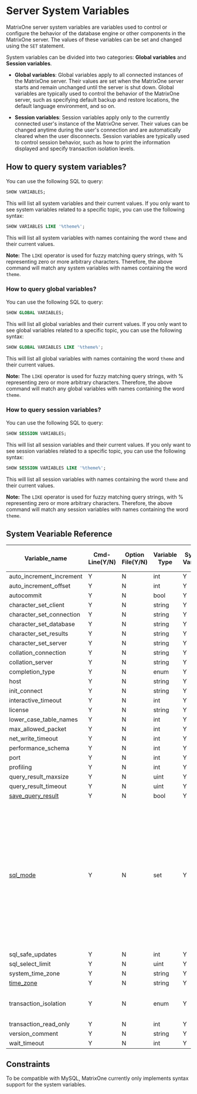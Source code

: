 # Server System Variables

MatrixOne server system variables are variables used to control or configure the behavior of the database engine or other components in the MatrixOne server. The values of these variables can be set and changed using the `SET` statement.

System variables can be divided into two categories: **Global variables** and **Session variables**.

- **Global variables**: Global variables apply to all connected instances of the MatrixOne server. Their values are set when the MatrixOne server starts and remain unchanged until the server is shut down. Global variables are typically used to control the behavior of the MatrixOne server, such as specifying default backup and restore locations, the default language environment, and so on.

- **Session variables**: Session variables apply only to the currently connected user's instance of the MatrixOne server. Their values can be changed anytime during the user's connection and are automatically cleared when the user disconnects. Session variables are typically used to control session behavior, such as how to print the information displayed and specify transaction isolation levels.

## How to query system variables?

You can use the following SQL to query:

```sql
SHOW VARIABLES;
```

This will list all system variables and their current values. If you only want to see system variables related to a specific topic, you can use the following syntax:

```sql
SHOW VARIABLES LIKE '%theme%';
```

This will list all system variables with names containing the word `theme` and their current values.

__Note:__ The `LIKE` operator is used for fuzzy matching query strings, with % representing zero or more arbitrary characters. Therefore, the above command will match any system variables with names containing the word `theme`.

### How to query global variables?

You can use the following SQL to query:

```sql
SHOW GLOBAL VARIABLES;
```

This will list all global variables and their current values. If you only want to see global variables related to a specific topic, you can use the following syntax:

```sql
SHOW GLOBAL VARIABLES LIKE '%theme%';
```

This will list all global variables with names containing the word `theme` and their current values.

__Note:__ The `LIKE` operator is used for fuzzy matching query strings, with % representing zero or more arbitrary characters. Therefore, the above command will match any global variables with names containing the word `theme`.

### How to query session variables?

You can use the following SQL to query:

```sql
SHOW SESSION VARIABLES;
```

This will list all session variables and their current values. If you only want to see session variables related to a specific topic, you can use the following syntax:

```sql
SHOW SESSION VARIABLES LIKE '%theme%';
```

This will list all session variables with names containing the word `theme` and their current values.

__Note:__ The `LIKE` operator is used for fuzzy matching query strings, with % representing zero or more arbitrary characters. Therefore, the above command will match any session variables with names containing the word `theme`.

## System Veariable Reference

| Variable_name | Cmd-Line(Y/N) | Option File(Y/N) | Variable Type | System Var(Y/N) | Var Scope(Global、Both/ Session) | Dynamic(Y/N) | Default Value | Optional value |
| --- | --- | --- | --- | --- | --- | --- | --- | --- |
| auto_increment_increment | Y | N | int | Y | Both | Y | 1 | 1-65535 |
| auto_increment_offset | Y | N | int | Y | Both | Y | 1 | 1-65535 |
| autocommit | Y | N | bool | Y | Both | Y | TRUE | FALSE |
| character_set_client | Y | N | string | Y | Both | Y | "utf8mb4" |  |
| character_set_connection | Y | N | string | Y | Both | Y | "utf8mb4" |  |
| character_set_database | Y | N | string | Y | Both | Y | "utf8mb4" |  |
| character_set_results | Y | N | string | Y | Both | Y | "utf8mb4" |  |
| character_set_server | Y | N | string | Y | Both | Y | "utf8mb4" |  |
| collation_connection | Y | N | string | Y | Both | Y | "default" |  |
| collation_server | Y | N | string | Y | Both | Y | "utf8mb4_bin" |  |
| completion_type | Y | N | enum | Y | Both | Y | "NO_CHAIN" | "NO_CHAIN","CHAIN", "RELEASE" |
| host | Y | N | string | Y | Both | N | "0.0.0.0" |  |
| init_connect | Y | N | string | Y | Both | Y | "" |  |
| interactive_timeout | Y | N | int | Y | Both | Y | 28800 | 1-31536000 |
| license | Y | N | string | Y | Both | N | "APACHE" |  |
| lower_case_table_names | Y | N | int | Y | Both | N | 1 | 0-2 |
| max_allowed_packet | Y | N | int | Y | Both | Y | 16777216 | 1024-1073741824 |
| net_write_timeout | Y | N | int | Y | Both | Y | 60 | 1-31536000 |
| performance_schema | Y | N | int | Y | Both | Y | 0 | 0-1 |
| port | Y | N | int | Y | Both | N | 6001 | 0-65535 |
| profiling | Y | N | int | Y | Both | Y | 0 | 0-1 |
| query_result_maxsize | Y | N | uint | Y | Both | Y | 100 | 0-18446744073709551615 |
| query_result_timeout | Y | N | uint | Y | Both | Y | 24 | 0-18446744073709551615 |
| [save_query_result](save_query_result.md) | Y | N | bool | Y | Both | Y | FALSE | TRUE |
| [sql_mode](sql-mode.md) | Y | N | set | Y | Both | Y | "ONLY_FULL_GROUP_BY,<br>STRICT_TRANS_TABLES,<br>NO_ZERO_IN_DATE,<br>NO_ZERO_DATE,<br>ERROR_FOR_DIVISION_BY_ZERO,<br>NO_ENGINE_SUBSTITUTION" | "ANSI", "TRADITIONAL", "ALLOW_INVALID_DATES", "ANSI_QUOTES", "ERROR_FOR_DIVISION_BY_ZERO", "HIGH_NOT_PRECEDENCE", "IGNORE_SPACE", "NO_AUTO_VALUE_ON_ZERO", "NO_BACKSLASH_ESCAPES", "NO_DIR_IN_CREATE", "NO_ENGINE_SUBSTITUTION", "NO_UNSIGNED_SUBTRACTION", "NO_ZERO_DATE", "NO_ZERO_IN_DATE", "ONLY_FULL_GROUP_BY", "PAD_CHAR_TO_FULL_LENGTH", "PIPES_AS_CONCAT", "REAL_AS_FLOAT", "STRICT_ALL_TABLES", "STRICT_TRANS_TABLES", "TIME_TRUNCATE_FRACTIONAL" |
| sql_safe_updates | Y | N | int | Y | Both | Y | 0 | 0-1 |
| sql_select_limit | Y | N | uint | Y | Both | Y | 18446744073709551615 |  0-18446744073709551615 |
| system_time_zone | Y | N | string | Y | Both | N | "" |  |
| [time_zone](timezone.md) | Y | N | string | Y | Both | N | "SYSTEM" |  |
| transaction_isolation | Y | N | enum | Y | Both | Y | "REPEATABLE-READ" | "READ-UNCOMMITTED", "READ-COMMITTED", "REPEATABLE-READ","REPEATABLE-READ", "SERIALIZABLE" |
| transaction_read_only | Y | N | int | Y | Both | Y | 0 | 0-1 |
| version_comment | Y | N | string | Y | Both | N | "MatrixOne" |  |
| wait_timeout | Y | N | int | Y | Both | Y | 28800 |  1-2147483 |

## Constraints

To be compatible with MySQL, MatrixOne currently only implements syntax support for the system variables.
